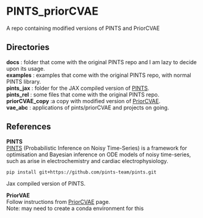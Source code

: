 # PINTS_priorCVAE
A repo containing modified versions of PINTS and PriorCVAE  

## Directories
**docs** :          folder that come with the original PINTS repo and I am lazy to decide upon its usage.  
**examples** :      examples that come with the original PINTS repo, with normal PINTS library.  
**pints_jax** :     folder for the JAX compiled version of [PINTS](https://github.com/pints-team/pints/tree/master).    
**pints_rel** :     some files that come with the original PINTS repo.  
**priorCVAE_copy** :a copy with modified version of [PriorCVAE](https://github.com/elizavetasemenova/PriorCVAE_JAX).  
**vae_abc** :       applications of pints/priorCVAE and projects on going.  

## References

**PINTS**  
[PINTS](https://github.com/pints-team/pints/tree/master) (Probabilistic Inference on Noisy Time-Series) is a framework for optimisation and Bayesian inference on ODE models of noisy time-series, such as arise in electrochemistry and cardiac electrophysiology.
```
pip install git+https://github.com/pints-team/pints.git
```
Jax compiled version of PINTS.

**PriorVAE**  
Follow instructions from [PriorCVAE](https://github.com/elizavetasemenova/PriorCVAE_JAX) page.  
Note: may need to create a conda environment for this

